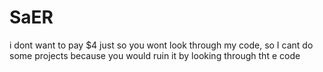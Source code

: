 # SaER
i dont want to pay $4 just so you wont look through my code, so I cant do some projects because you would ruin it by looking through tht e code
